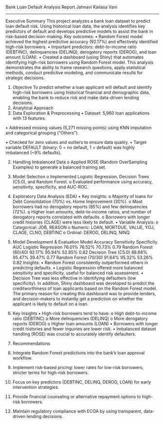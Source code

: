 Bank Loan Default Analysis Report
Jahnavi Kailasa Vani

________________________________________
Executive Summary
This project analyzes a bank loan dataset to predict loan default risk. Using historical loan data, the analysis identifies key predictors of default and develops predictive models to assist the bank in risk-based decision-making.
Key outcomes:
•	Random Forest model achieved the highest predictive accuracy (92.17%) and effectively identified high-risk borrowers.
•	Important predictors: debt-to-income ratio (DEBTINC), delinquencies (DELINQ), derogatory reports (DEROG), and loan amount (LOAN).
•	Created a dashboard (using Shiny) that automates identifying high-risk borrowers using Random Forest model.
This analysis demonstrates the ability to frame research questions, apply statistical methods, conduct predictive modeling, and communicate results for strategic decisions.

1. Objective
To predict whether a loan applicant will default and identify high-risk borrowers using historical financial and demographic data, enabling the bank to reduce risk and make data-driven lending decisions.
2. Analytical Approach
1.	Data Exploration & Preprocessing
•	Dataset: 5,960 loan applications with 13 features.
 
•	Addressed missing values (5,271 missing points) using KNN imputation and categorical grouping (“Others”).
 
•	Checked for zero values and outliers to ensure data quality.
•	Target variable DEFAULT (binary: 0 = no default, 1 = default) was highly imbalanced (~9% defaults).
 
                   
2.	Handling Imbalanced Data
o	Applied ROSE (Random OverSampling Examples) to generate a balanced training set.
 
3.	Model Selection
o	Implemented Logistic Regression, Decision Trees (C5.0), and Random Forest.
o	Evaluated performance using accuracy, sensitivity, specificity, and AUC-ROC.

3. Exploratory Data Analysis (EDA)
•	Key insights:
o	Majority of loans for Debt Consolidation (70%) vs. Home Improvement (30%).
o	Most borrowers had no derogatory reports (85%) and few delinquencies (72%).
o	Higher loan amounts, debt-to-income ratios, and number of derogatory reports correlated with defaults.
o	Borrowers with longer credit histories (CLAGE) were less likely to default.
•	Variable Analysis:
o	Categorical: JOB, REASON
o	Numeric: LOAN, MORTDUE, VALUE, YOJ, CLAGE, CLNO, DEBTINC
o	Ordinal: DEROG, DELINQ, NINQ
4. Model Development & Evaluation
Model	Accuracy	Sensitivity	Specificity	AUC
Logistic Regression	76.01%	76.52%	70.73%	0.79
Random Forest (60/40)	92.17%	95.94%	52.85%	0.82
Decision Tree (C5.0)	88.68%	95.47%	39.47%	0.77
Random Forest (70/30)	91.64%	95.32%	53.26%	0.82
Insights:
•	Random Forest consistently outperformed others in predicting defaults.
•	Logistic Regression offered more balanced sensitivity and specificity, useful for balanced risk assessment.
•	Decision Tree was less effective in identifying defaulters (low specificity).
In addition, Shiny dashboard was developed to predict the creditworthiness of loan applicants based on the Random Forest model. The primary reason for creating this dashboard was to provide lenders, and decision-makers to instantly get a prediction on whether the applicant is likely to default on a loan.

5. Key Insights
•	High-risk borrowers tend to have:
o	High debt-to-income ratio (DEBTINC)
o	More delinquencies (DELINQ)
o	More derogatory reports (DEROG)
o	Higher loan amounts (LOAN)
•	Borrowers with longer credit histories and fewer inquiries are lower risk.
•	Imbalanced dataset handling (ROSE) was crucial to accurately identify defaulters.
6. Recommendations
1.	Integrate Random Forest predictions into the bank’s loan approval workflow.
2.	Implement risk-based pricing: lower rates for low-risk borrowers, stricter terms for high-risk borrowers.
3.	Focus on key predictors (DEBTINC, DELINQ, DEROG, LOAN) for early intervention strategies.
4.	Provide financial counseling or alternative repayment options to high-risk borrowers.
5.	Maintain regulatory compliance with ECOA by using transparent, data-driven lending decisions.

